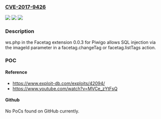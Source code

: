 ### [CVE-2017-9426](https://cve.mitre.org/cgi-bin/cvename.cgi?name=CVE-2017-9426)
![](https://img.shields.io/static/v1?label=Product&message=n%2Fa&color=blue)
![](https://img.shields.io/static/v1?label=Version&message=n%2Fa&color=blue)
![](https://img.shields.io/static/v1?label=Vulnerability&message=n%2Fa&color=brighgreen)

### Description

ws.php in the Facetag extension 0.0.3 for Piwigo allows SQL injection via the imageId parameter in a facetag.changeTag or facetag.listTags action.

### POC

#### Reference
- https://www.exploit-db.com/exploits/42094/
- https://www.youtube.com/watch?v=MVCe_zYtFsQ

#### Github
No PoCs found on GitHub currently.

